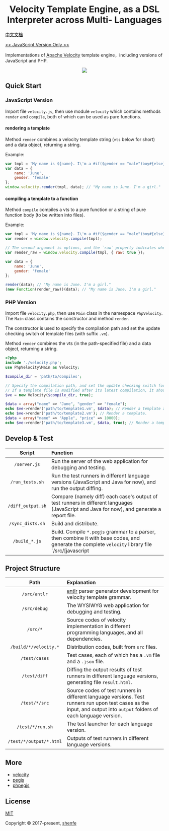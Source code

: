 <h1 align="center">Velocity Template Engine, as a DSL Interpreter across Multi- Languages</h1>

[中文文档](https://github.com/shenfe/Velocity/blob/master/README-zh_CN.md)

[>> JavaScript Version Only <<](./src/javascript)

Implementations of [Apache Velocity](http://velocity.apache.org/) template engine，including versions of JavaScript and PHP.

<p align="center"><img src="https://raw.githubusercontent.com/shenfe/Velocity/master/readme_assets/logos.png"></p>

## Quick Start

### JavaScript Version

Import file `velocity.js`, then use module `velocity` which contains methods `render` and `compile`, both of which can be used as pure functions.

#### rendering a template

Method `render` combines a velocity template string (`vts` below for short) and a data object, returning a string.

Example:

```js
var tmpl = 'My name is ${name}. I\'m a #if($gender == "male")boy#{else}girl#end.';
var data = {
    name: 'June',
    gender: 'female'
};
window.velocity.render(tmpl, data); // "My name is June. I'm a girl."
```

#### compiling a template to a function

Method `compile` compiles a vts to a pure function or a string of pure function body (to be written into files).

Example:

```js
var tmpl = 'My name is ${name}. I\'m a #if($gender == "male")boy#{else}girl#end.';
var render = window.velocity.compile(tmpl);

// The second argument is options, and the `raw` property indicates whether to compile the vts to a string or not.
var render_raw = window.velocity.compile(tmpl, { raw: true });

var data = {
    name: 'June',
    gender: 'female'
};

render(data); // "My name is June. I'm a girl."
(new Function(render_raw))(data); // "My name is June. I'm a girl."
```

### PHP Version

Import file `velocity.php`, then use `Main` class in the namespace `PhpVelocity`. The `Main` class contains the constructor and method `render`.

The constructor is used to specify the compilation path and set the update checking switch of template files (with suffix `.vm`).

Method `render` combines the vts (in the path-specified file) and a data object, returning a string.

```php
<?php
include './velocity.php';
use PhpVelocity\Main as Velocity;

$compile_dir = 'path/to/compiles';

// Specify the compilation path, and set the update checking switch for templates. 
// If a template file is modified after its latest compilation, it should be re-compiled before being used for rendering.
$ve = new Velocity($compile_dir, true); 

$data = array("name" => "June", "gender" => "female");
echo $ve->render('path/to/template1.vm', $data); // Render a template and a data object.
echo $ve->render('path/to/template2.vm'); // Render a template.
$data = array("name" => "Apple", "price" => 10000);
echo $ve->render('path/to/template3.vm', $data, true); // Render a template and a data object, and clean up the history data.
```

## Develop & Test

Script | Function
| :---: | :--- |
`/server.js` | Run the server of the web application for debugging and testing.
`/run_tests.sh` | Run the test runners in different language versions (JavaScript and Java for now), and run the output diffing.
`/diff_output.sh` | Compare (namely diff) each case's output of test runners in different languages (JavaScript and Java for now), and generate a report file.
`/sync_dists.sh` | Build and distribute.
`/build_*.js` | Build. Compile `*.pegjs` grammar to a parser, then combine it with base codes, and generate the complete `velocity` library file `/src/[javascript|php]/velocity.[js|php]`.


## Project Structure

Path | Explanation
| :---: | :--- |
`/src/antlr` | [antlr](http://www.antlr.org) parser generator development for velocity template grammar.
`/src/debug` | The WYSIWYG web application for debugging and testing.
`/src/*` | Source codes of velocity implementation in different programming languages, and all dependencies.
`/build/*/velocity.*` | Distribution codes, built from `src` files.
`/test/cases` | Test cases, each of which has a `.vm` file and a `.json` file.
`/test/diff` | Diffing the output results of test runners in different language versions, generating file `result.html`.
`/test/*/src` | Source codes of test runners in different language versions. Test runners run upon test cases as the input, and output into `output` folders of each language version.
`/test/*/run.sh` | The test launcher for each language version.
`/test/*/output/*.html` | Outputs of test runners in different language versions.

## More

* [velocity](http://velocity.apache.org/)
* [pegjs](https://github.com/pegjs/pegjs)
* [phpegjs](https://github.com/nylen/phpegjs)

## License

[MIT](http://opensource.org/licenses/MIT)

Copyright © 2017-present, [shenfe](https://github.com/shenfe)
